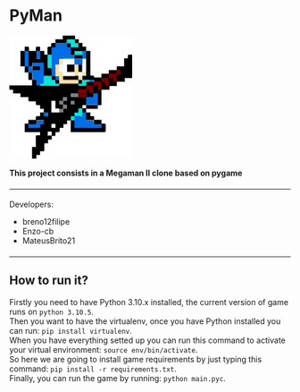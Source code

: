 # **PyMan**

![megaman image](https://github.com/breno12filipe/PyMan/blob/master/assets/rock-on-mega-man.gif?raw=true)

__This project consists in a Megaman II clone based on pygame__

#### <hr>

Developers:
- breno12filipe
- Enzo-cb
- MateusBrito21

#### <hr>

## **How to run it?**

Firstly you need to have Python 3.10.x installed, the current version of game runs on `python 3.10.5`.
<br>
Then you want to have the virtualenv, once you have Python installed you can run: `pip install virtualenv`.
<br>
When you have everything setted up you can run this command to activate your virtual environment: `source env/bin/activate`.
<br>
So here we are going to install game requirements by just typing this command: `pip install -r requirements.txt`.
<br>
Finally, you can run the game by running: `python main.pyc`.
